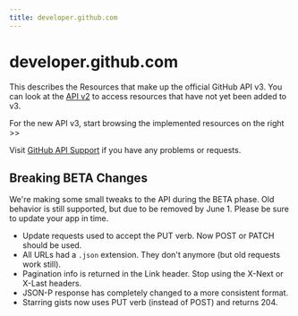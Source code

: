 ```yaml
---
title: developer.github.com
---
```


# developer.github.com

This describes the Resources that make up the official GitHub API v3.
You can look at the [API v2](http://develop.github.com/) to access
resources that have not yet been added to v3.

For the new API v3, start browsing the implemented resources on the
right >>

Visit [GitHub API
Support](http://support.github.com/discussions/api) if you
have any problems or requests.

## Breaking BETA Changes

We're making some small tweaks to the API during the BETA phase.  Old
behavior is still supported, but due to be removed by June 1.  Please be
sure to update your app in time.

* Update requests used to accept the PUT verb.  Now POST or PATCH should
  be used.
* All URLs had a `.json` extension.  They don't anymore (but old
  requests work still).
* Pagination info is returned in the Link header.  Stop using the X-Next
  or X-Last headers.
* JSON-P response has completely changed to a more consistent format.
* Starring gists now uses PUT verb (instead of POST) and returns 204.

